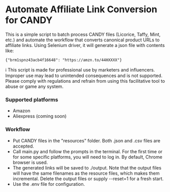 # Automate Affiliate Link Conversion for CANDY

This is a simple script to batch process CANDY files (Licorice, Taffy, Mint, etc.) and automate the workflow that converts canonical product URLs to affiliate links. Using Selenium driver, it will generate a json file with contents like:
```
{"brm1spnz43acb4f16648": "https://amzn.to/44HXXXX"}
```

ℹ️ This script is made for professional use by marketers and influencers. Improper use may lead to unintended consequences and is not supported. Please comply with regulations and refrain from using this facilitative tool to abuse or game any system.

### Supported platforms
- Amazon
- Aliexpress (coming soon)

### Workflow
- Put CANDY files in the "resources" folder. Both .json and .csv files are accepted.
- Call main.py and follow the prompts in the terminal. For the first time or for some specific platforms, you will need to log in. By default, Chrome browser is used.
- The generated links will be saved to ./output. Note that the output files will have the same filenames as the resource files, which makes them incremental. Delete the output files or supply --reset=1 for a fresh start.
- Use the .env file for configuration.
